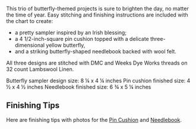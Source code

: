 This trio of butterfly-themed projects is sure to brighten the day, no matter the time of year.
Easy stitching and finishing instructions are included with the chart to create:
- a pretty sampler inspired by an Irish blessing;
- a 4 1/2-inch-square pin cushion topped with a delicate three-dimensional yellow butterfly,
- and a striking butterfly-shaped needlebook backed with wool felt.

All three designs are stitched with DMC and Weeks Dye Works threads on 32 count Lambswool Linen.

Butterfly sampler design size: 8 ¼ x 4 ¼ inches
Pin cushion finished size: 4 ½ x 4 ½ inches
Needlebook finished size: 6 ¾ x 5 ¼ inches

## Finishing Tips
Here are finishing tips with photos for the [Pin Cushion](http://localhost:8888/Folder/needles-notion/designs/butterfly-meadow/pin-cushion.jpg) and [Needlebook](http://localhost:8888/Folder/needles-notion/designs/butterfly-meadow/needlebook.jpg).
